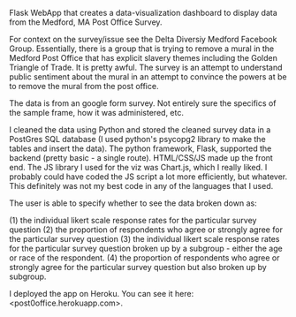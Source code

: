 Flask WebApp that creates a data-visualization dashboard to display data from the Medford, MA Post Office Survey.

For context on the survey/issue see the Delta Diversiy Medford Facebook Group. Essentially, there is a group that is trying to remove a mural in the Medford Post Office that has explicit slavery themes including the Golden Triangle of Trade. It is pretty awful. The survey is an attempt to understand public sentiment about the mural in an attempt to convince the powers at be to remove the mural from the post office.

The data is from an google form survey. Not entirely sure the specifics of the sample frame, how it was administered, etc. 

I cleaned the data using Python and stored the cleaned survey data in a PostGres SQL database (I used python's psycopg2 library to make the tables and insert the data). The python framework, Flask, supported the backend (pretty basic - a single route). HTML/CSS/JS made up the front end. The JS library I used for the viz was Chart.js, which I really liked. I probably could have coded the JS script a lot more efficiently, but whatever. This definitely was not my best code in any of the languages that I used. 

The user is able to specify whether to see the data broken down as:

(1) the individual likert scale response rates for the particular survey question
(2) the proportion of respondents who agree or strongly agree for the particular survey question
(3) the individual likert scale response rates for the particular survey question broken up by a subgroup - either the age or race of the respondent.
(4) the proportion of respondents who agree or strongly agree for the particular survey question but also broken up by subgroup.

I deployed the app on Heroku. You can see it here: <post0office.herokuapp.com>.